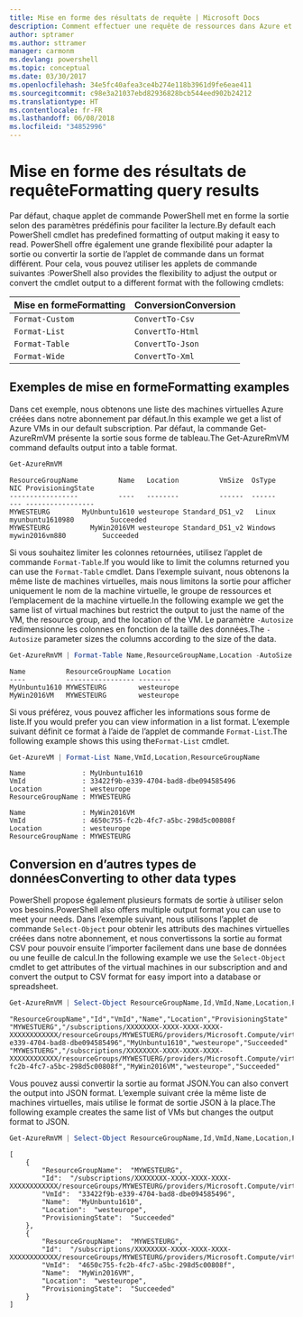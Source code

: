 ```yaml
---
title: Mise en forme des résultats de requête | Microsoft Docs
description: Comment effectuer une requête de ressources dans Azure et mettre en forme les résultats.
author: sptramer
ms.author: sttramer
manager: carmonm
ms.devlang: powershell
ms.topic: conceptual
ms.date: 03/30/2017
ms.openlocfilehash: 34e5fc40afea3ce4b274e118b3961d9fe6eae411
ms.sourcegitcommit: c98e3a21037ebd82936828bcb544eed902b24212
ms.translationtype: HT
ms.contentlocale: fr-FR
ms.lasthandoff: 06/08/2018
ms.locfileid: "34852996"
---
```

# <a name="formatting-query-results"></a><span data-ttu-id="0f459-103">Mise en forme des résultats de requête</span><span class="sxs-lookup"><span data-stu-id="0f459-103">Formatting query results</span></span>

<span data-ttu-id="0f459-104">Par défaut, chaque applet de commande PowerShell met en forme la sortie selon des paramètres prédéfinis pour faciliter la lecture.</span><span class="sxs-lookup"><span data-stu-id="0f459-104">By default each PowerShell cmdlet has predefined formatting of output making it easy to read.</span></span>  <span data-ttu-id="0f459-105">PowerShell offre également une grande flexibilité pour adapter la sortie ou convertir la sortie de l’applet de commande dans un format différent. Pour cela, vous pouvez utiliser les applets de commande suivantes :</span><span class="sxs-lookup"><span data-stu-id="0f459-105">PowerShell also provides the flexibility to adjust the output or convert the cmdlet output to a different format with the following cmdlets:</span></span>

| <span data-ttu-id="0f459-106">Mise en forme</span><span class="sxs-lookup"><span data-stu-id="0f459-106">Formatting</span></span>      | <span data-ttu-id="0f459-107">Conversion</span><span class="sxs-lookup"><span data-stu-id="0f459-107">Conversion</span></span>       |
|-----------------|------------------|
| `Format-Custom` | `ConvertTo-Csv`  |
| `Format-List`   | `ConvertTo-Html` |
| `Format-Table`  | `ConvertTo-Json` |
| `Format-Wide`   | `ConvertTo-Xml`  |

## <a name="formatting-examples"></a><span data-ttu-id="0f459-108">Exemples de mise en forme</span><span class="sxs-lookup"><span data-stu-id="0f459-108">Formatting examples</span></span>

<span data-ttu-id="0f459-109">Dans cet exemple, nous obtenons une liste des machines virtuelles Azure créées dans notre abonnement par défaut.</span><span class="sxs-lookup"><span data-stu-id="0f459-109">In this example we get a list of Azure VMs in our default subscription.</span></span>  <span data-ttu-id="0f459-110">Par défaut, la commande Get-AzureRmVM présente la sortie sous forme de tableau.</span><span class="sxs-lookup"><span data-stu-id="0f459-110">The Get-AzureRmVM command defaults output into a table format.</span></span>

```powershell
Get-AzureRmVM
```

```
ResourceGroupName          Name   Location          VmSize  OsType              NIC ProvisioningState
-----------------          ----   --------          ------  ------              --- -----------------
MYWESTEURG        MyUnbuntu1610 westeurope Standard_DS1_v2   Linux myunbuntu1610980         Succeeded
MYWESTEURG          MyWin2016VM westeurope Standard_DS1_v2 Windows   mywin2016vm880         Succeeded
```

<span data-ttu-id="0f459-111">Si vous souhaitez limiter les colonnes retournées, utilisez l’applet de commande `Format-Table`.</span><span class="sxs-lookup"><span data-stu-id="0f459-111">If you would like to limit the columns returned you can use the `Format-Table` cmdlet.</span></span> <span data-ttu-id="0f459-112">Dans l’exemple suivant, nous obtenons la même liste de machines virtuelles, mais nous limitons la sortie pour afficher uniquement le nom de la machine virtuelle, le groupe de ressources et l’emplacement de la machine virtuelle.</span><span class="sxs-lookup"><span data-stu-id="0f459-112">In the following example we get the same list of virtual machines but restrict the output to just the name of the VM, the resource group, and the location of the VM.</span></span>  <span data-ttu-id="0f459-113">Le paramètre `-Autosize` redimensionne les colonnes en fonction de la taille des données.</span><span class="sxs-lookup"><span data-stu-id="0f459-113">The `-Autosize` parameter sizes the columns according to the size of the data.</span></span>

```powershell
Get-AzureRmVM | Format-Table Name,ResourceGroupName,Location -AutoSize
```

```
Name          ResourceGroupName Location
----          ----------------- --------
MyUnbuntu1610 MYWESTEURG        westeurope
MyWin2016VM   MYWESTEURG        westeurope
```

<span data-ttu-id="0f459-114">Si vous préférez, vous pouvez afficher les informations sous forme de liste.</span><span class="sxs-lookup"><span data-stu-id="0f459-114">If you would prefer you can view information in a list format.</span></span> <span data-ttu-id="0f459-115">L’exemple suivant définit ce format à l’aide de l’applet de commande `Format-List`.</span><span class="sxs-lookup"><span data-stu-id="0f459-115">The following example shows this using the`Format-List` cmdlet.</span></span>

```powershell
Get-AzureVM | Format-List Name,VmId,Location,ResourceGroupName
```

```
Name              : MyUnbuntu1610
VmId              : 33422f9b-e339-4704-bad8-dbe094585496
Location          : westeurope
ResourceGroupName : MYWESTEURG

Name              : MyWin2016VM
VmId              : 4650c755-fc2b-4fc7-a5bc-298d5c00808f
Location          : westeurope
ResourceGroupName : MYWESTEURG
```

## <a name="converting-to-other-data-types"></a><span data-ttu-id="0f459-116">Conversion en d’autres types de données</span><span class="sxs-lookup"><span data-stu-id="0f459-116">Converting to other data types</span></span>

<span data-ttu-id="0f459-117">PowerShell propose également plusieurs formats de sortie à utiliser selon vos besoins.</span><span class="sxs-lookup"><span data-stu-id="0f459-117">PowerShell also offers multiple output format you can use to meet your needs.</span></span>  <span data-ttu-id="0f459-118">Dans l’exemple suivant, nous utilisons l’applet de commande `Select-Object` pour obtenir les attributs des machines virtuelles créées dans notre abonnement, et nous convertissons la sortie au format CSV pour pouvoir ensuite l’importer facilement dans une base de données ou une feuille de calcul.</span><span class="sxs-lookup"><span data-stu-id="0f459-118">In the following example we use the `Select-Object` cmdlet to get attributes of the virtual machines in our subscription and and convert the output to CSV format for easy import into a database or spreadsheet.</span></span>

```powershell
Get-AzureRmVM | Select-Object ResourceGroupName,Id,VmId,Name,Location,ProvisioningState | ConvertTo-Csv -NoTypeInformation
```

```
"ResourceGroupName","Id","VmId","Name","Location","ProvisioningState"
"MYWESTUERG","/subscriptions/XXXXXXXX-XXXX-XXXX-XXXX-XXXXXXXXXXXX/resourceGroups/MYWESTUERG/providers/Microsoft.Compute/virtualMachines/MyUnbuntu1610","33422f9b-e339-4704-bad8-dbe094585496","MyUnbuntu1610","westeurope","Succeeded"
"MYWESTUERG","/subscriptions/XXXXXXXX-XXXX-XXXX-XXXX-XXXXXXXXXXXX/resourceGroups/MYWESTUERG/providers/Microsoft.Compute/virtualMachines/MyWin2016VM","4650c755-fc2b-4fc7-a5bc-298d5c00808f","MyWin2016VM","westeurope","Succeeded"
```

<span data-ttu-id="0f459-119">Vous pouvez aussi convertir la sortie au format JSON.</span><span class="sxs-lookup"><span data-stu-id="0f459-119">You can also convert the output into JSON format.</span></span>  <span data-ttu-id="0f459-120">L’exemple suivant crée la même liste de machines virtuelles, mais utilise le format de sortie JSON à la place.</span><span class="sxs-lookup"><span data-stu-id="0f459-120">The following example creates the same list of VMs but changes the output format to JSON.</span></span>

```powershell
Get-AzureRmVM | Select-Object ResourceGroupName,Id,VmId,Name,Location,ProvisioningState | ConvertTo-Json
```

```
[
    {
        "ResourceGroupName":  "MYWESTEURG",
        "Id":  "/subscriptions/XXXXXXXX-XXXX-XXXX-XXXX-XXXXXXXXXXXX/resourceGroups/MYWESTEURG/providers/Microsoft.Compute/virtualMachines/MyUnbuntu1610",
        "VmId":  "33422f9b-e339-4704-bad8-dbe094585496",
        "Name":  "MyUnbuntu1610",
        "Location":  "westeurope",
        "ProvisioningState":  "Succeeded"
    },
    {
        "ResourceGroupName":  "MYWESTEURG",
        "Id":  "/subscriptions/XXXXXXXX-XXXX-XXXX-XXXX-XXXXXXXXXXXX/resourceGroups/MYWESTEURG/providers/Microsoft.Compute/virtualMachines/MyWin2016VM",
        "VmId":  "4650c755-fc2b-4fc7-a5bc-298d5c00808f",
        "Name":  "MyWin2016VM",
        "Location":  "westeurope",
        "ProvisioningState":  "Succeeded"
    }
]
```
